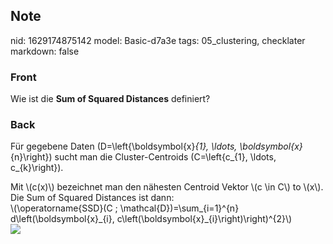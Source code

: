 ## Note
nid: 1629174875142
model: Basic-d7a3e
tags: 05_clustering, checklater
markdown: false

### Front
Wie ist die <b>Sum of Squared Distances</b> definiert?

### Back
Für gegebene Daten \(D=\left\{\boldsymbol{x}_{1}, \ldots,
\boldsymbol{x}_{n}\right\}\) sucht man die Cluster-Centroids
\(C=\left\{c_{1}, \ldots, c_{k}\right\}\).
<div>
  Mit \(c(x)\) bezeichnet man den nähesten Centroid Vektor \(c \in
  C\) to \(x\).
</div>
<div>
  Die Sum of Squared Distances ist dann:
</div>
<div>
  \(\operatorname{SSD}(C ; \mathcal{D})=\sum_{i=1}^{n}
  d\left(\boldsymbol{x}_{i},
  c\left(\boldsymbol{x}_{i}\right)\right)^{2}\)
</div>
<div><img src=
paste-67c83c3991a1d93a7b0a6f96f28c216b133dd723.jpg></div>
